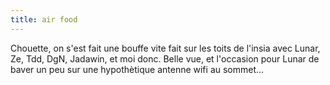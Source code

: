 ```yaml
---
title: air food
---
```


Chouette, on s'est fait une bouffe vite fait sur les toits de l'insia avec
Lunar, Ze, Tdd, DgN, Jadawin, et moi donc. Belle vue, et l'occasion pour Lunar
de baver un peu sur une hypothètique antenne wifi au sommet...

